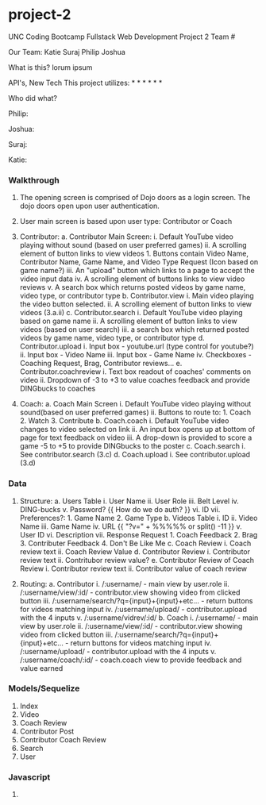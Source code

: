 # project-2

UNC Coding Bootcamp
Fullstack Web Development
Project 2
Team #

Our Team:
Katie
Suraj
Philip
Joshua


What is this?
lorum ipsum

API's, New Tech
This project utilizes:
* 
* 
* 
* 
* 
* 

Who did what?

Philip:

Joshua:

Suraj:

Katie:

### Walkthrough

1. The opening screen is comprised of Dojo doors as a login screen. The dojo doors open upon user authentication.

2. User main screen is based upon user type: Contributor or Coach

3. Contributor:
    a. Contributor Main Screen:
        i. Default YouTube video playing without sound (based on user preferred games)
        ii. A scrolling element of button links to view videos
            1. Buttons contain Video Name, Contributor Name, Game Name, and Video Type Request (Icon based on game name?)
        iii. An "upload" button which links to a page to accept the video input data
        iv. A scrolling element of buttons links to view video reviews
        v. A search box which returns posted videos by game name, video type, or contributor type
    b. Contributor.view
        i. Main video playing the video button selected.
        ii. A scrolling element of button links to view videos (3.a.ii)
    c. Contributor.search
        i. Default YouTube video playing based on game name
        ii. A scrolling element of button links to view videos (based on user search)
        iii. a search box which returned posted videos by game name, video type, or contributor type
    d. Contributor.upload
        i. Input box - youtube.url (type control for youtube?)
        ii. Input box - Video Name
        iii. Input box - Game Name
        iv. Checkboxes - Coaching Request, Brag, Contributor reviews...
    e. Contributor.coachreview
        i. Text box readout of coaches' comments on video
        ii. Dropdown of -3 to +3 to value coaches feedback and provide DINGbucks to coaches

4. Coach: 
    a. Coach Main Screen
        i. Default YouTube video playing without sound(based on user preferred games)
        ii. Buttons to route to:
            1. Coach
            2. Watch
            3. Contribute
    b. Coach.coach
        i. Default YouTube video changes to video selected on link
        ii. An input box opens up at bottom of page for text feedback on video
        iii. A drop-down is provided to score a game -5 to +5 to provide DINGbucks to the poster
    c. Coach.search
        i. See contributor.search (3.c)
    d. Coach.upload
        i. See contributor.upload (3.d)

### Data
1. Structure:
    a. Users Table
        i. User Name
        ii. User Role
        iii. Belt Level
        iv. DING-bucks
        v. Password? {{ How do we do auth? }}
        vi. ID
        vii. Preferences?:
            1. Game Name
            2. Game Type
    b. Videos Table
        i. ID
        ii. Video Name
        iii. Game Name
        iv. URL  {{ "?v=" + %%%%% or split() -11 }} 
        v. User ID
        vi. Description
        vii. Response Request
            1. Coach Feedback
            2. Brag
            3. Contributer Feedback
            4. Don't Be Like Me
    c. Coach Review
        i. Coach review text
        ii. Coach Review Value
    d. Contributor Review
        i. Contributor review text
        ii. Contritubor review value?
    e. Contributor Review of Coach Review
        i. Contributor review text
        ii. Contributor value of coach review

2. Routing:
    a. Contributor
        i. /:username/ - main view by user.role
        ii. /:username/view/:id/ - contributor.view showing video from clicked button
        iii. /:username/search/?q={input}+{input}+etc... - return buttons for videos matching input
        iv. /:username/upload/ - contributor.upload with the 4 inputs
        v. /:username/vidrev/:id/
    b. Coach
        i. /:username/ - main view by user.role
        ii. /:username/view/:id/ - contributor.view showing video from clicked button
        iii. /:username/search/?q={input}+{input}+etc... - return buttons for videos matching input
        iv. /:username/upload/ - contributor.upload with the 4 inputs
        v. /:username/coach/:id/ - coach.coach view to provide feedback and value earned

### Models/Sequelize
1. Index
2. Video
3. Coach Review
4. Contributor Post
5. Contributor Coach Review
6. Search
7. User

### Javascript
1. 
